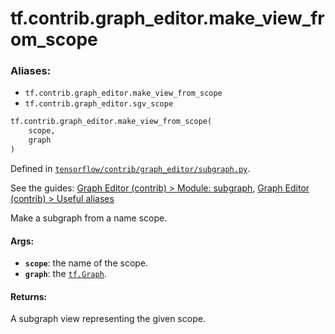 <div itemscope itemtype="http://developers.google.com/ReferenceObject">
<meta itemprop="name" content="tf.contrib.graph_editor.make_view_from_scope" />
</div>

# tf.contrib.graph_editor.make_view_from_scope

### Aliases:

* `tf.contrib.graph_editor.make_view_from_scope`
* `tf.contrib.graph_editor.sgv_scope`

``` python
tf.contrib.graph_editor.make_view_from_scope(
    scope,
    graph
)
```



Defined in [`tensorflow/contrib/graph_editor/subgraph.py`](https://www.tensorflow.org/code/tensorflow/contrib/graph_editor/subgraph.py).

See the guides: [Graph Editor (contrib) > Module: subgraph](../../../../../api_guides/python/contrib.graph_editor.md#Module_subgraph), [Graph Editor (contrib) > Useful aliases](../../../../../api_guides/python/contrib.graph_editor.md#Useful_aliases)

Make a subgraph from a name scope.

#### Args:

* <b>`scope`</b>: the name of the scope.
* <b>`graph`</b>: the <a href="../../../tf/Graph.md"><code>tf.Graph</code></a>.

#### Returns:

A subgraph view representing the given scope.